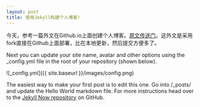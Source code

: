 ```yaml
---
layout: post
title: 使用Jekyll构建个人博客!
---
```


今天，参考一篇外文在Github.io上面创建个人博客。[原文传送门](http://www.smashingmagazine.com/2014/08/01/build-blog-jekyll-github-pages/)。这外文是采用fork直接在Github上面部署，比在本地更新，然后提交方便多了。

Next you can update your site name, avatar and other options using the _config.yml file in the root of your repository (shown below).

![_config.yml]({{ site.baseurl }}/images/config.png)

The easiest way to make your first post is to edit this one. Go into /_posts/ and update the Hello World markdown file. For more instructions head over to the [Jekyll Now repository](https://github.com/barryclark/jekyll-now) on GitHub.
